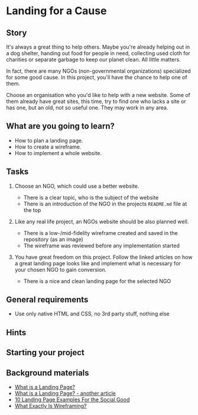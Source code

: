 # Landing for a Cause

## Story

It's always a great thing to help others. 
Maybe you're already helping out in a dog shelter, 
handing out food for people in need, collecting used cloth for charities or 
separate garbage to keep our planet clean. All little matters.

In fact, there are many NGOs (non-governmental organizations) specialized for some good cause. 
In this project, you'll have the chance to help one of them.

Choose an organisation who you'd like to help with a new website. 
Some of them already have great sites, this time, try to find one who lacks a site or has one,
but an old, not so useful one. 
They may work in any area.

## What are you going to learn?

- How to plan a landing page.
- How to create a wireframe.
- How to implement a whole website.

## Tasks

1. Choose an NGO, which could use a better website.
    - There is a clear topic, who is the subject of the website
    - There is an introduction of the NGO in the projects `README.md` file at the top

2. Like any real life project, an NGOs website should be also planned well.
    - There is a low-/mid-fidelity wireframe created and saved in the repository (as an image)
    - The wireframe was reviewed before any implementation started

3. You have great freedom on this project. Follow the linked articles on how a great landing page looks like and implement what is necessary for your chosen NGO to gain conversion.
    - There is a nice and clean landing page for the selected NGO

## General requirements

- Use only native HTML and CSS, no 3rd party stuff, nothing else

## Hints



## Starting your project



## Background materials

- <i class="far fa-excalmation"></i> [What is a Landing Page?](https://unbounce.com/landing-page-articles/what-is-a-landing-page/)
- <i class="far fa-book-open"></i> [What is a Landing Page? - another article](https://www.disruptiveadvertising.com/landing-pages/landing-page/)
- <i class="far fa-book-open"></i> [10 Landing Page Examples For the Social Good](https://unbounce.com/landing-page-examples/non-profit-landing-page-examples/)
- <i class="far fa-excalmation"></i> [What Exactly Is Wireframing?](https://careerfoundry.com/en/blog/ux-design/what-is-a-wireframe-guide/)
